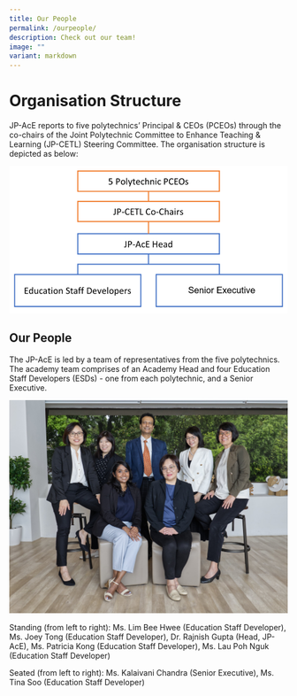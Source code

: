 ```yaml
---
title: Our People
permalink: /ourpeople/
description: Check out our team!
image: ""
variant: markdown
---
```

# Organisation Structure

JP-AcE reports to five polytechnics’ Principal & CEOs (PCEOs) through the co-chairs of the Joint Polytechnic Committee to Enhance Teaching & Learning (JP-CETL) Steering Committee. The organisation structure is depicted as below:


![](/images/jpace%20reporting%20chart%20-%20senior%20executive.png)

## Our People

The JP-AcE is led by a team of representatives from the five polytechnics. The academy team comprises of an Academy Head and four Education Staff Developers (ESDs) - one from each polytechnic, and a Senior Executive.

![](/images/Welcome%20Message%20%20%2022%20Jan%2025/JP_ACE_04_group.jpg)

Standing (from left to right): Ms. Lim Bee Hwee (Education Staff Developer), Ms. Joey Tong (Education Staff Developer), Dr. Rajnish Gupta (Head, JP-AcE), Ms. Patricia Kong (Education Staff Developer), Ms. Lau Poh Nguk (Education Staff Developer)

Seated (from left to right): Ms. Kalaivani Chandra (Senior Executive), Ms. Tina Soo (Education Staff Developer)

